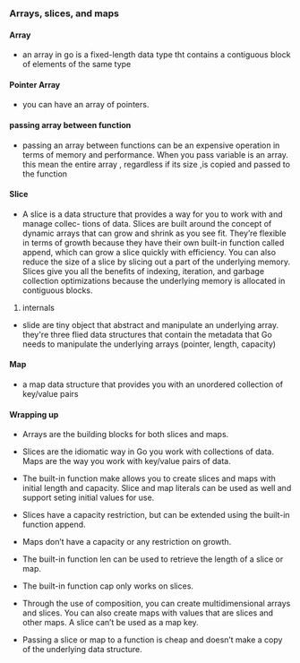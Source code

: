 ### Arrays, slices, and maps


#### Array
- an array in go is a fixed-length data type tht contains a contiguous block of elements of the same type

#### Pointer Array
- you can have an array of pointers.

#### passing array between function
- passing an array between functions can be an expensive operation in terms of memory and performance. When you pass variable is an array. this mean the entire array , regardless if its size ,is copied and passed to the function


#### Slice
- A slice is a data structure that provides a way for you to work with and manage collec- tions of data. Slices are built around the concept of dynamic arrays that can grow and shrink as you see fit. They’re flexible in terms of growth because they have their own built-in function called append, which can grow a slice quickly with efficiency. You can also reduce the size of a slice by slicing out a part of the underlying memory. Slices give you all the benefits of indexing, iteration, and garbage collection optimizations because the underlying memory is allocated in contiguous blocks.

1. internals
- slide are tiny object that abstract and manipulate an underlying array. they're three flied data structures that contain the metadata that Go needs to manipulate the underlying arrays (pointer, length, capacity)

#### Map
- a map data structure that provides  you with an unordered collection of key/value pairs

#### Wrapping up
- Arrays are the building blocks for both slices and maps.

- Slices are the idiomatic way in Go you work with collections of data. Maps are the way you work with key/value pairs of data.

- The built-in function make allows you to create slices and maps with initial
length and capacity. Slice and map literals can be used as well and support seting initial values for use.

- Slices have a capacity restriction, but can be extended using the built-in function append.

- Maps don’t have a capacity or any restriction on growth.

- The built-in function len can be used to retrieve the length of a slice or map.

- The built-in function cap only works on slices.

- Through the use of composition, you can create multidimensional arrays and slices. You can also create maps with values that are slices and other maps. A slice can’t be used as a map key.

- Passing a slice or map to a function is cheap and doesn’t make a copy of the underlying data structure.